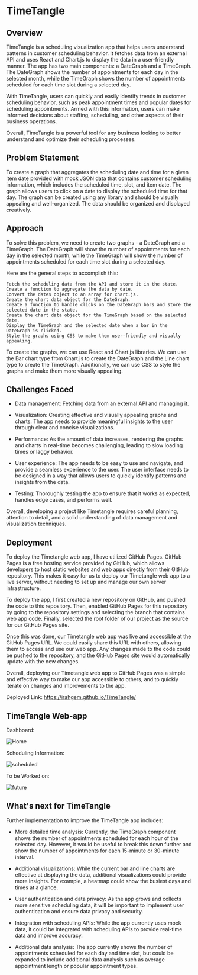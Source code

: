 # TimeTangle

## Overview
TimeTangle is a scheduling visualization app that helps users understand patterns in customer scheduling behavior. It fetches data from an external API and uses React and Chart.js to display the data in a user-friendly manner. The app has two main components: a DateGraph and a TimeGraph. The DateGraph shows the number of appointments for each day in the selected month, while the TimeGraph shows the number of appointments scheduled for each time slot during a selected day.

With TimeTangle, users can quickly and easily identify trends in customer scheduling behavior, such as peak appointment times and popular dates for scheduling appointments. Armed with this information, users can make informed decisions about staffing, scheduling, and other aspects of their business operations.

Overall, TimeTangle is a powerful tool for any business looking to better understand and optimize their scheduling processes.

## Problem Statement
To create a graph that aggregates the scheduling date and time for a given item date provided with mock JSON data that contains customer scheduling information, 
which includes the scheduled time, slot, and item date. The graph allows users to click on a date to display the scheduled time for that day. The graph can be 
created using any library and should be visually appealing and well-organized. The data should be organized and displayed creatively.

## Approach
To solve this problem, we need to create two graphs - a DateGraph and a TimeGraph. The DateGraph will show the number of appointments for each day in the selected 
month, while the TimeGraph will show the number of appointments scheduled for each time slot during a selected day.

Here are the general steps to accomplish this:

    Fetch the scheduling data from the API and store it in the state.
    Create a function to aggregate the data by date.
    Convert the dates object to an array for chart.js.
    Create the chart data object for the DateGraph.
    Create a function to handle clicks on the DateGraph bars and store the selected date in the state.
    Create the chart data object for the TimeGraph based on the selected date.
    Display the TimeGraph and the selected date when a bar in the DateGraph is clicked.
    Style the graphs using CSS to make them user-friendly and visually appealing.

To create the graphs, we can use React and Chart.js libraries. We can use the Bar chart type from Chart.js to create the DateGraph and the Line chart type to create the TimeGraph. 
Additionally, we can use CSS to style the graphs and make them more visually appealing.

## Challenges Faced

- Data management: Fetching data from an external API and managing it.
    
- Visualization: Creating effective and visually appealing graphs and charts. The app needs to provide meaningful insights to the user through clear and concise visualizations.
    
- Performance: As the amount of data increases, rendering the graphs and charts in real-time becomes challenging, leading to slow loading times or laggy behavior.
    
- User experience: The app needs to be easy to use and navigate, and provide a seamless experience to the user. The user interface needs to be designed in a way that allows users to quickly identify patterns and insights from the data.
    
- Testing: Thoroughly testing the app to ensure that it works as expected, handles edge cases, and performs well.

Overall, developing a project like Timetangle requires careful planning, attention to detail, and a solid understanding of data management and visualization techniques.

## Deployment

To deploy the Timetangle web app, I have utilized GitHub Pages. GitHub Pages is a free hosting service provided by GitHub, which allows developers to host static websites and web apps directly 
from their GitHub repository. This makes it easy for us to deploy our Timetangle web app to a live server, without needing to set up and manage our own server infrastructure.

To deploy the app, I first created a new repository on GitHub, and pushed the code to this repository. Then, enabled GitHub Pages for this repository by going to the repository settings and 
selecting the branch that contains web app code. Finally, selected the root folder of our project as the source for our GitHub Pages site.

Once this was done, our Timetangle web app was live and accessible at the GitHub Pages URL. We could easily share this URL with others, allowing them to access and use our web app. Any changes made 
to the code could be pushed to the repository, and the GitHub Pages site would automatically update with the new changes.

Overall, deploying our Timetangle web app to GitHub Pages was a simple and effective way to make our app accessible to others, and to quickly iterate on changes and improvements to the app.

Deployed Link: https://irahgem.github.io/TimeTangle/

## TimeTangle Web-app

Dashboard:

![Home](https://user-images.githubusercontent.com/72067722/222778551-7a0f652a-6ee4-45d9-9f91-79aff6c99cbe.png)

Scheduling Information:

![scheduled](https://user-images.githubusercontent.com/72067722/222778814-ac7b9681-0db0-468e-bace-610a9dfc578b.png)

To be Worked on:

![future](https://user-images.githubusercontent.com/72067722/222778964-667f499d-5435-4f4b-a0fc-4fd15c2e4a76.png)

## What's next for TimeTangle

Further implementation to improve the TimeTangle app includes:

- More detailed time analysis: Currently, the TimeGraph component shows the number of appointments scheduled for each hour of the selected day. 
However, it would be useful to break this down further and show the number of appointments for each 15-minute or 30-minute interval.

- Additional visualizations: While the current bar and line charts are effective at displaying the data, additional visualizations could provide more insights. 
For example, a heatmap could show the busiest days and times at a glance.

- User authentication and data privacy: As the app grows and collects more sensitive scheduling data, it will be important to implement user authentication and 
ensure data privacy and security.

- Integration with scheduling APIs: While the app currently uses mock data, it could be integrated with scheduling APIs to provide real-time data and improve accuracy.

- Additional data analysis: The app currently shows the number of appointments scheduled for each day and time slot, but could be expanded to include 
additional data analysis such as average appointment length or popular appointment types.
